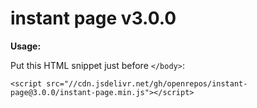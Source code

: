 # instant page v3.0.0

**Usage:**

Put this HTML snippet just before `</body>`:

```
<script src="//cdn.jsdelivr.net/gh/openrepos/instant-page@3.0.0/instant-page.min.js"></script>
```
